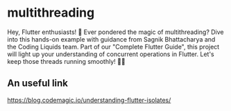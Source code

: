 # multithreading

Hey, Flutter enthusiasts! 🎉 Ever pondered the magic of multithreading? Dive into this hands-on example with guidance from Sagnik Bhattacharya and the Coding Liquids team. Part of our "Complete Flutter Guide", this project will light up your understanding of concurrent operations in Flutter. Let's keep those threads running smoothly! 🚀💡
## An useful link
https://blog.codemagic.io/understanding-flutter-isolates/

